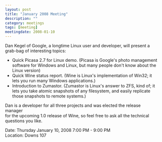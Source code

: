 ```yaml
---
layout: post
title: "January 2008 Meeting"
description: ""
category: meetings
tags: [meeting]
meetingdate: 2008-01-10
---
```


Dan Kegel of Google, a longtime Linux user and developer, will present a       
grab-bag of interesting topics:                                                
* Quick Picasa 2.7 for Linux demo. (Picasa is Google's photo management      
  software for Windows and Linux, but many people don't know about the Linux 
  version)                                                                   
* Quick Wine status report. (Wine is Linux's implementation of Win32; it     
  lets you run many Windows applications.)                                   
* Introduction to Zumastor. (Zumastor is Linux's answer to ZFS, kind of; it  
  lets you take atomic snapshots of any filesystem, and easily replicate     
  those snapshots to remote systems.)                                        
                                                                             
Dan is a developer for all three projects and was elected the release manager  
for the upcoming 1.0 release of Wine, so feel free to ask all the technical    
questions you like.                                                            
                                                                             
Date: Thursday January 10, 2008 7:00 PM - 9:00 PM                                
Location: Downs 107                                         
